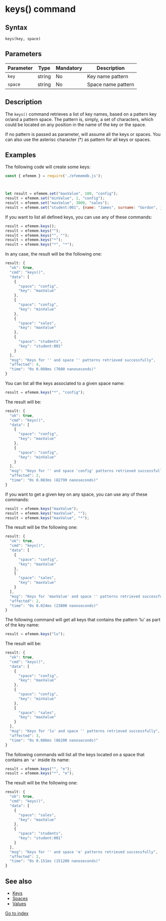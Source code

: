 # keys() command

## **Syntax** 

`keys(key, space)`



## **Parameters**

| Parameter | Type   | Mandatory | Description        |
| --------- | ------ | --------- | ------------------ |
| `key`     | string | No        | Key name pattern   |
| `space`   | string | No        | Space name pattern |



## **Description**

The `keys()` command retrieves a list of key names, based on a pattern key or/and a pattern space. The pattern is, simply, a set of characters, which could be located on any position in the name of the key or the space.

If no pattern is passed as parameter, will assume all the keys or spaces. You can also use the asterisc character (*) as pattern for all keys or spaces.



## **Examples**

The following code will create some keys:

```javascript
const { efemem } = require('./efememdb.js');



let result = efemem.set("maxValue", 100, "config");
result = efemem.set("minValue", 1, "config");
result = efemem.set("maxValue", 3000, "sales");
result = efemem.set("student:001", {name: "James", surname: "Gordon", job: "Police inspector"}, "students")
```



If you want to list all defined keys, you can use any of these commands:

```javascript
result = efemem.keys();
result = efemem.keys("");
result = efemem.keys("", "");
result = efemem.keys("*");
result = efemem.keys("*", "*");
```



In any case, the result will be the following one:

```javascript
result: {
  "ok": true,
  "cmd": "keys()",
  "data": [
    {
      "space": "config",
      "key": "maxValue"
    },
    {
      "space": "config",
      "key": "minValue"
    },
    {
      "space": "sales",
      "key": "maxValue"
    },
    {
      "space": "students",
      "key": "student:001"
    }
  ],
  "msg": "Keys for '' and space '' patterns retrieved successfully",
  "affected": 4,
  "time": "0s 0.008ms (7600 nanoseconds)"
}
```



You can list all the keys associated to a given space name:

```javascript
result = efemem.keys("*", "config");
```

The result will be:

```javascript
result: {
  "ok": true,
  "cmd": "keys()",
  "data": [
    {
      "space": "config",
      "key": "maxValue"
    },
    {
      "space": "config",
      "key": "minValue"
    }
  ],
  "msg": "Keys for '' and space 'config' patterns retrieved successfully",
  "affected": 2,
  "time": "0s 0.083ms (82799 nanoseconds)"
}
```



If you want to get a given key on any space, you can use any of these commands:

```javascript
result = efemem.keys("maxValue");
result = efemem.keys("maxValue", "");
result = efemem.keys("maxValue", "*");
```



The result will be the following one:

```javascript
result: {
  "ok": true,
  "cmd": "keys()",
  "data": [
    {
      "space": "config",
      "key": "maxValue"
    },
    {
      "space": "sales",
      "key": "maxValue"
    }
  ],
  "msg": "Keys for 'maxValue' and space '' patterns retrieved successfully",
  "affected": 2,
  "time": "0s 0.024ms (23800 nanoseconds)"
}
```



The following command will get all keys that contains the pattern 'lu' as part of the key name:

```javascript
result = efemem.keys("lu");
```



The result will be: 

```javascript
result: {
  "ok": true,
  "cmd": "keys()",
  "data": [
    {
      "space": "config",
      "key": "maxValue"
    },
    {
      "space": "config",
      "key": "minValue"
    },
    {
      "space": "sales",
      "key": "maxValue"
    }
  ],
  "msg": "Keys for 'lu' and space '' patterns retrieved successfully",
  "affected": 3,
  "time": "0s 0.086ms (86200 nanoseconds)"
}
```



The following commands will list all the keys located on a space that contains an `'e'` inside its name:

```javascript
result = efemem.keys("", "e");
result = efemem.keys("*", "e");
```



The result will be the following one:

```javascript
result: {
  "ok": true,
  "cmd": "keys()",
  "data": [
    {
      "space": "sales",
      "key": "maxValue"
    },
    {
      "space": "students",
      "key": "student:001"
    }
  ],
  "msg": "Keys for '' and space 'e' patterns retrieved successfully",
  "affected": 2,
  "time": "0s 0.151ms (151200 nanoseconds)"
}
```



## **See also**

- [Keys](keys.md)
- [Spaces](spaces.md)
- [Values](values.md)



[Go to index](index.md)